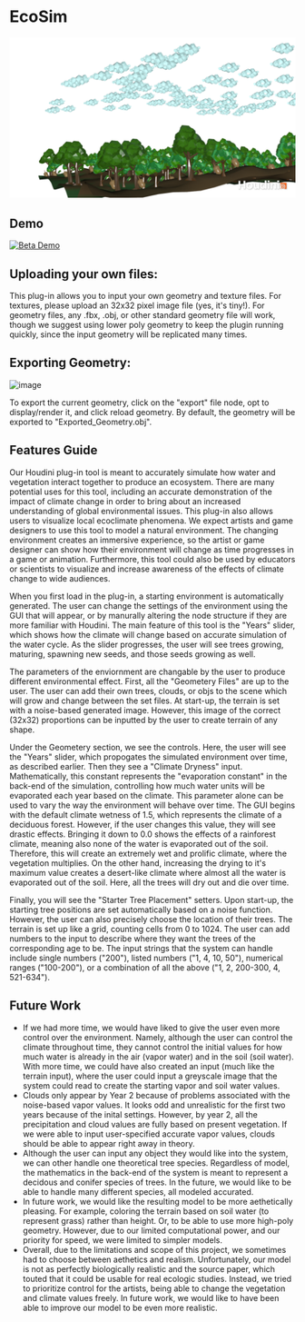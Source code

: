 # EcoSim

![Houdini Render](https://github.com/gserena01/EcoSim/blob/main/Render1.png)

Demo
--------
[![Beta Demo](https://img.youtube.com/vi/9EOKsgRmGsI/0.jpg)](https://www.youtube.com/watch?v=9EOKsgRmGsI)

Uploading your own files:
--------
This plug-in allows you to input your own geometry and texture files. For textures, please upload an 32x32 pixel image file (yes, it's tiny!). For geometry files, any .fbx, .obj, or other standard geometry file will work, though we suggest using lower poly geometry to keep the plugin running quickly, since the input geometry will be replicated many times.

Exporting Geometry:
--------
![image](https://user-images.githubusercontent.com/60444726/235263101-1394fb21-1b47-4eff-9c1c-fa666683b155.png)

To export the current geometry, click on the "export" file node, opt to display/render it, and click reload geometry. By default, the geometry will be exported to "Exported_Geometry.obj".

Features Guide 
---------------------------
Our Houdini plug-in tool is meant to accurately simulate how water and vegetation interact together to produce an ecosystem. There are many potential uses for this tool, including an accurate demonstration of the impact of climate change in order to bring about an increased understanding of global environmental issues. This plug-in  also allows users to visualize local ecoclimate phenomena. We expect artists and game designers to use this tool to model a natural environment. The changing environment creates an immersive experience, so the artist or game designer can show how their environment will change as time progresses in a game or animation. Furthermore, this tool could also be used by educators or scientists to visualize and increase awareness of the effects of climate change to wide audiences. 

When you first load in the plug-in, a starting environment is automatically generated. The user can change the settings of the environment using the GUI that will appear, or by manurally altering the node structure if they are more familiar with Houdini. The main feature of this tool is the "Years" slider, which shows how the climate will change based on accurate simulation of the water cycle. As the slider progresses, the user will see trees growing, maturing, spawning new seeds, and those seeds growing as well. 

The parameters of the enviornment are changable by the user to produce different environmental effect. First, all the "Geometery Files" are up to the user. The user can add their own trees, clouds, or objs to the scene which will grow and change between the set files. At start-up, the terrain is set with a noise-based generated image. However, this image of the correct (32x32) proportions can be inputted by the user to create terrain of any shape. 

Under the Geometery section, we see the controls. Here, the user will see the "Years" slider, which propogates the simulated environment over time, as described earlier. Then they see a "Climate Dryness" input. Mathematically, this constant represents the "evaporation constant" in the back-end of the simulation, controlling how much water units will be evaporated each year based on the climate. This parameter alone can be used to vary the way the environment will behave over time. The GUI begins with the default climate wetness of 1.5, which represents the climate of a deciduous forest. However, if the user changes this value, they will see drastic effects. Bringing it down to 0.0 shows the effects of a rainforest climate, meaning also none of the water is evaporated out of the soil. Therefore, this will create an extremely wet and prolific climate, where the vegetation multiplies. On the other hand, increasing the drying to it's maximum value creates a desert-like climate where almost all the water is evaporated out of the soil. Here, all the trees will dry out and die over time. 

Finally, you will see the "Starter Tree Placement" setters. Upon start-up, the starting tree positions are set automatically based on a noise function. However, the user can also precisely choose the location of their trees. The terrain is set up like a grid, counting cells from 0 to 1024. The user can add numbers to the input to describe where they want the trees of the corresponding age to be. The input strings that the system can handle include single numbers ("200"), listed numbers ("1, 4, 10, 50"), numerical ranges ("100-200"), or a combination of all the above ("1, 2, 200-300, 4, 521-634"). 

Future Work 
--------------
 - If we had more time, we would have liked to give the user even more control over the environment. Namely, although the user can control the climate throughout time, they cannot control the initial values for how much water is already in the air (vapor water) and in the soil (soil water). With more time, we could have also created an input (much like the terrain input), where the user could input a greyscale image that the system could read to create the starting vapor and soil water values. 
 - Clouds only appear by Year 2 because of problems associated with the noise-based vapor values. It looks odd and unrealistic for the first two years because of the inital settings. However, by year 2, all the precipitation and cloud values are fully based on present vegetation. If we were able to input user-specified accurate vapor values, clouds should be able to appear right away in theory. 
 - Although the user can input any object they would like into the system, we can other handle one theoretical tree species. Regardless of model, the mathematics in the back-end of the system is meant to represent a decidous and conifer species of trees. In the future, we would like to be able to handle many different species, all modeled accurated. 
 - In future work, we would like the resulting model to be more aethetically pleasing. For example, coloring the terrain based on soil water (to represent grass) rather than height. Or, to be able to use more high-poly geometry. However, due to our limited computational power, and our priority for speed, we were limited to simpler models. 
 - Overall, due to the limitations and scope of this project, we sometimes had to choose between aethetics and realism. Unfortunately, our model is not as perfectly biologically realistic and the source paper, which touted that it could be usable for real ecologic studies. Instead, we tried to prioritize control for the artists, being able to change the vegetation and climate values freely. In future work, we would like to have been able to improve our model to be even more realistic. 

